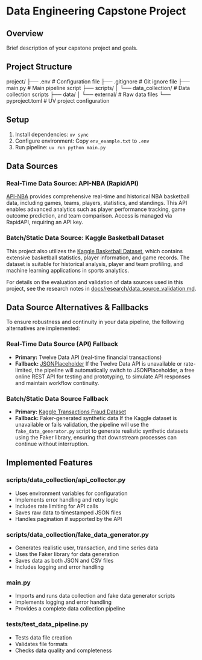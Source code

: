 # Data Engineering Capstone Project

## Overview
Brief description of your capstone project and goals.

## Project Structure
project/
├── .env                          # Configuration file
├── .gitignore                    # Git ignore file
├── main.py                       # Main pipeline script
├── scripts/
│   └── data_collection/         # Data collection scripts
├── data/
│   └── external/                 # Raw data files
└── pyproject.toml               # UV project configuration

## Setup
1. Install dependencies: `uv sync`
2. Configure environment: Copy `env_example.txt` to `.env`
3. Run pipeline: `uv run python main.py`

## Data Sources

### Real-Time Data Source: API-NBA (RapidAPI)
[API-NBA](https://rapidapi.com/api-sports/api/api-nba) provides comprehensive real-time and historical NBA basketball data, including games, teams, players, statistics, and standings. This API enables advanced analytics such as player performance tracking, game outcome prediction, and team comparison. Access is managed via RapidAPI, requiring an API key.

### Batch/Static Data Source: Kaggle Basketball Dataset
This project also utilizes the [Kaggle Basketball Dataset](https://www.kaggle.com/datasets/wyattowalsh/basketball), which contains extensive basketball statistics, player information, and game records. The dataset is suitable for historical analysis, player and team profiling, and machine learning applications in sports analytics.

For details on the evaluation and validation of data sources used in this project, see the research notes in [docs/research/data_source_validation.md](docs/research/data_source_validation.md).

## Data Source Alternatives & Fallbacks

To ensure robustness and continuity in your data pipeline, the following alternatives are implemented:

### Real-Time Data Source (API) Fallback
- **Primary:** Twelve Data API (real-time financial transactions)
- **Fallback:** [JSONPlaceholder](https://jsonplaceholder.typicode.com/)
  If the Twelve Data API is unavailable or rate-limited, the pipeline will automatically switch to JSONPlaceholder, a free online REST API for testing and prototyping, to simulate API responses and maintain workflow continuity.

### Batch/Static Data Source Fallback
- **Primary:** [Kaggle Transactions Fraud Dataset](https://www.kaggle.com/datasets/computingvictor/transactions-fraud-datasets)
- **Fallback:** Faker-generated synthetic data
  If the Kaggle dataset is unavailable or fails validation, the pipeline will use the `fake_data_generator.py` script to generate realistic synthetic datasets using the Faker library, ensuring that downstream processes can continue without interruption.

## Implemented Features

### scripts/data_collection/api_collector.py
- Uses environment variables for configuration
- Implements error handling and retry logic
- Includes rate limiting for API calls
- Saves raw data to timestamped JSON files
- Handles pagination if supported by the API

### scripts/data_collection/fake_data_generator.py
- Generates realistic user, transaction, and time series data
- Uses the Faker library for data generation
- Saves data as both JSON and CSV files
- Includes logging and error handling

### main.py
- Imports and runs data collection and fake data generator scripts
- Implements logging and error handling
- Provides a complete data collection pipeline

### tests/test_data_pipeline.py
- Tests data file creation
- Validates file formats
- Checks data quality and completeness